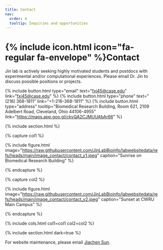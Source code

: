 ```yaml
---
title: Contact
nav:
  order: 4
  tooltip: Inquiries and opportunities
---
```


# {% include icon.html icon="fa-regular fa-envelope" %}Contact

Jin lab is actively seeking highly motivated students and postdocs with experimental and/or computational experiences. Please email Dr. Jin to discuss possible positions or projects.

{%
  include button.html
  type="email"
  text="fxj45@case.edu"
  link="fxj45@case.edu"
%}
{%
  include button.html
  type="phone"
  text="(216) 368-1811"
  link="+1-216-368-1811"
%}
{%
  include button.html
  type="address"
  tooltip="Biomedical Research Building, Room 621, 2109 Adelbert Road, Cleveland, Ohio 44106-4955"
  link="https://maps.app.goo.gl/ckvQA2CJMUUAbAr66"
%}

{% include section.html %}

{% capture col1 %}

{%
  include figure.html
  image="https://raw.githubusercontent.com/JinLabBioinfo/labwebsitedata/refs/heads/main/image_contact/contact_v1.jpeg"
  caption="Sunrise on Biomedical Research Building"
%}

{% endcapture %}

{% capture col2 %}

{%
  include figure.html
  image="https://raw.githubusercontent.com/JinLabBioinfo/labwebsitedata/refs/heads/main/image_contact/contact_v2.jpeg"
  caption="Sunset at CWRU Main Campus"
%}

{% endcapture %}

{% include cols.html col1=col1 col2=col2 %}

{% include section.html dark=true %}

For website maintenance, please email [Jiachen Sun](mailto:jxs2269@case.edu).
